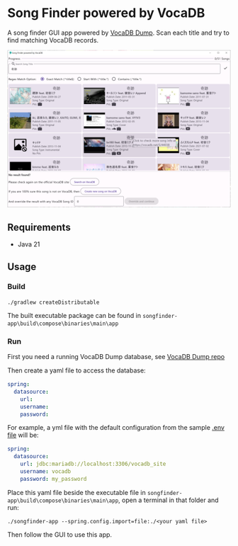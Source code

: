 # Song Finder powered by VocaDB

A song finder GUI app powered by [VocaDB Dump](https://github.com/CXwudi/hoshizora.sql).
Scan each title and try to find matching VocaDB records.

![UI](doc/2024-04-30%2010-36-01.png)

## Requirements

- Java 21

## Usage

### Build

```shell
./gradlew createDistributable
```

The built executable package can be found in `songfinder-app\build\compose\binaries\main\app`

### Run

First you need a running VocaDB Dump database, see [VocaDB Dump repo](https://github.com/CXwudi/hoshizora.sql)

Then create a yaml file to access the database:

```yaml
spring:
  datasource:
    url:
    username:
    password: 
```

For example,
a yml file with the default configuration from the
sample [.env file](https://github.com/CXwudi/hoshizora.sql/blob/main/docker/.env)
will be:

```yaml
spring:
  datasource:
    url: jdbc:mariadb://localhost:3306/vocadb_site
    username: vocadb
    password: my_password
```

Place this yaml file beside the executable file in `songfinder-app\build\compose\binaries\main\app`,
open a terminal in that folder and run:

```shell
./songfinder-app --spring.config.import=file:./<your yaml file>
```

Then follow the GUI to use this app.
